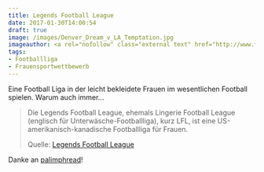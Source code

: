 ```yaml
---
title: Legends Football League
date: 2017-01-30T14:00:54
draft: true
image: /images/Denver_Dream_v_LA_Temptation.jpg
imageauthor: <a rel="nofollow" class="external text" href="http://www.flickr.com/people/41134799@N02">Coleen Whitfield</a> from Westminster, CO, USA
tags:
- Footballliga
- Frauensportwettbewerb
---
```


Eine Football Liga in der leicht bekleidete Frauen im wesentlichen Football
spielen. Warum auch immer...

> Die Legends Football League, ehemals Lingerie Football League (englisch für
> Unterwäsche-Footballliga), kurz LFL, ist eine US-amerikanisch-kanadische
> Footballliga für Frauen.
>
> Quelle: [Legends Football League](https://de.wikipedia.org/wiki/Legends_Football_League)

Danke an [palimphread](https://twitter.com/palimphread)!

